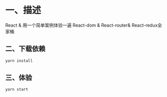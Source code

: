 # 一、描述

React &amp; 用一个简单案例体验一遍 React-dom &amp; React-router&amp; React-redux全家桶

## 二、下载依赖

```cmd
yarn install
```

## 三、体验

```cmd
yarn start
```

